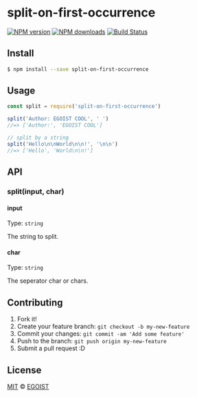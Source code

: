 # split-on-first-occurrence

[![NPM version](https://img.shields.io/npm/v/split-on-first-occurrence.svg?style=flat-square)](https://npmjs.com/package/split-on-first-occurrence) [![NPM downloads](https://img.shields.io/npm/dm/split-on-first-occurrence.svg?style=flat-square)](https://npmjs.com/package/split-on-first-occurrence) [![Build Status](https://img.shields.io/circleci/project/egoist/split-on-first-occurrence/master.svg?style=flat-square)](https://circleci.com/gh/egoist/split-on-first-occurrence)

## Install

```bash
$ npm install --save split-on-first-occurrence
```

## Usage

```js
const split = require('split-on-first-occurrence')

split('Author: EGOIST COOL', ' ')
//=> ['Author:', 'EGOIST COOL']

// split by a string
split('Hello\n\nWorld\n\n!', '\n\n')
//=> ['Hello', 'World\n\n!']
```

## API

### split(input, char)

#### input

Type: `string`

The string to split.

#### char

Type: `string`  

The seperator char or chars.

## Contributing

1. Fork it!
2. Create your feature branch: `git checkout -b my-new-feature`
3. Commit your changes: `git commit -am 'Add some feature'`
4. Push to the branch: `git push origin my-new-feature`
5. Submit a pull request :D

## License

[MIT](https://egoist.mit-license.org/) © [EGOIST](https://github.com/egoist)
